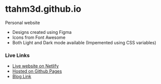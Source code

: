 # ttahm3d.github.io

Personal website

- Designs created using Figma
- Icons from Font Awesome
- Both Light and Dark mode available (Impemented using CSS variables)

### Live Links

- [Live website on Netlify](https://tahirahmed.netlify.com)
- [Hosted on Github Pages](https://ttahm3d.github.io)
- [Blog Link](https://tahirahmedt.hashnode.dev)
